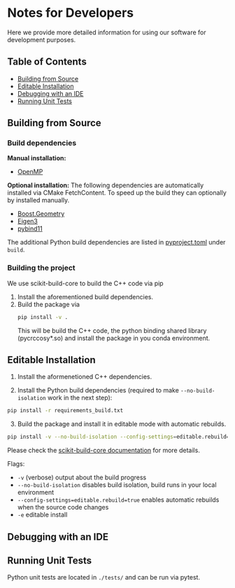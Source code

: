 # Notes for Developers

Here we provide more detailed information for using our software for development purposes.


## Table of Contents
- [Building from Source](#building-from-source)
- [Editable Installation](#editable-installation)
- [Debugging with an IDE](#debugging-with-an-ide)
- [Running Unit Tests](#running-unit-tests)


## Building from Source

### Build dependencies
**Manual installation:**
- [OpenMP](https://www.openmp.org/)

**Optional installation:** The following dependencies are automatically installed via CMake FetchContent.
To speed up the build they can optionally by installed manually.
- [Boost.Geometry](https://www.boost.org/doc/libs/1_79_0/libs/geometry/doc/html/index.html)
- [Eigen3](https://eigen.tuxfamily.org/)
- [pybind11](https://github.com/pybind/pybind11)

The additional Python build dependencies are listed in [pyproject.toml](pyproject.toml) under `build`.


### Building the project
We use scikit-build-core to build the C++ code via pip

1. Install the aforementioned build dependencies.
2. Build the package via
   ```bash
   pip install -v .
   ```
   This will be build the C++ code, the python binding shared library (pycrccosy*.so) and install the
   package in you conda environment.


## Editable Installation
1. Install the aformenetioned C++ dependencies. 

2. Install the Python build dependencies (required to make `--no-build-isolation` work in the next step):
```bash
pip install -r requirements_build.txt
```

3. Build the package and install it in editable mode with automatic rebuilds.
```bash
pip install -v --no-build-isolation --config-settings=editable.rebuild=true -e .
```

Please check the [scikit-build-core documentation](https://scikit-build-core.readthedocs.io/en/latest/configuration.html#editable-installs) for more details.

Flags:
- `-v` (verbose) output about the build progress
- `--no-build-isolation` disables build isolation, build runs in your local environment
- `--config-settings=editable.rebuild=true` enables automatic rebuilds when the source code changes
- `-e` editable install 


## Debugging with an IDE


## Running Unit Tests

Python unit tests are located in `./tests/` and can be run via pytest.
